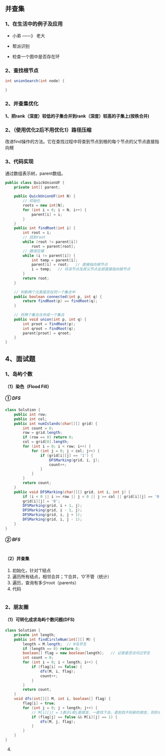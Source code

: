 ## 并查集

### 1、在生活中的例子及应用

- 小弟   ——》 老大
- 帮派识别



- 检查一个图中是否存在环



### 2、查找根节点

```java
int unionSearch(int node) {
    
}
```



### 2、并查集优化

#### 1、把rank（深度）较低的子集合并到rank（深度）较高的子集上(按秩合并)

### 2、（使用优化2后不用优化1）路径压缩

改进find操作的方法。它在查找过程中将查到节点到根的每个节点的父节点直接指向根

### 3、代码实现

通过数组表示树，parent数组。 

```java
public class QuickUnionUF {
    private int[] parent;
    
    public QuickUnionUF(int N) {
        // 初始化
        roots = new int[N];
        for (int i = 0; i < N; i++) {
            parent[i] = i;
        }
    }
    public int findRoot(int i) {
        int root = i;
        // 找到root
        while (root != parent[i])
            root = parent[root];
        // 路径压缩
        while (i != parent[i]) {
            int temp = parent[i];	
            parent[i] = root;	// 直接指向根节点
            i = temp;	// 将该节点及其父节点全部直接指向根节点
        }
        return root;
    }
    
    // 判断两个元素是否在同一个集合中
    public boolean connected(int p, int q) {
        return findRoot(p) == findRoot(q);
    }
    
    // 将两个集合合并成一个集合
    public void union(int p, int q) {
        int proot = findRoot(p);
        int qroot = findRoot(q);
        parent[proot] = qroot;
    }
}
```

## 4、面试题

### 1、岛屿个数

#### （1）染色（Flood Fill）

##### ① DFS

```java
class Solution {
    public int row;
    public int col;
    public int numIslands(char[][] grid) {
        int count = 0;
        row = grid.length;
        if (row == 0) return 0;
        col = grid[0].length;
        for (int i = 0; i < row; i++) {
            for (int j = 0; j < col; j++) {
                if (grid[i][j] == '1') {
                    DFSMarking(grid, i, j);
                    count++;
                }
            }
        }
        return count;
    }
    public void DFSMarking(char[][] grid, int i, int j) {
        if (i < 0 || i >= row || j < 0 || j >= col || grid[i][j] == '0') return;
        grid[i][j] = '0';
        DFSMarking(grid, i + 1, j);
        DFSMarking(grid, i - 1, j);
        DFSMarking(grid, i, j + 1);
        DFSMarking(grid, i, j - 1);
    }
}
```



##### ② BFS

```java

```



#### （2）并查集

1. 初始化，针对‘1’结点
2. 遍历所有结点，相邻合并；‘1’合并，‘0’不管（统计）
3. 遍历，查询有多少root（parents）
4. 代码

```java

```

### 2、朋友圈

#### （1）可转化成求岛屿个数问题(DFS)

```java
class Solution {
    private int length;
    public int findCircleNum(int[][] M) {
        length = M.length;  // N名学生
        if (length == 0) return 0;
        boolean[] flag = new boolean[length];   // 记录是否访问过学生
        int count = 0;
        for (int i = 0; i < length; i++) {
            if (flag[i] == false) {
                dfs(M, i, flag);
                count++;
            }
        }
        return count;
    }
    void dfs(int[][] M, int i, boolean[] flag) {
        flag[i] = true;
        for (int j = 0; j < length; j++) {
            // M[i][j] = 1表示i和j是朋友，一直找下去，直到找不到新的朋友，则形成一个朋友圈
            if (flag[j] == false && M[i][j] == 1) {
                dfs(M, j, flag);
            }
        }
    }
}
```



4. 